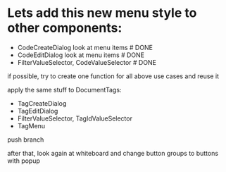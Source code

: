 # Lets add this new menu style to other components:

- CodeCreateDialog look at menu items # DONE
- CodeEditDialog look at menu items # DONE
- FilterValueSelector, CodeValueSelector # DONE

if possible, try to create one function for all above use cases and reuse it

apply the same stuff to DocumentTags:

- TagCreateDialog
- TagEditDialog
- FilterValueSelector, TagIdValueSelector
- TagMenu

push branch

after that, look again at whiteboard and change button groups to buttons with popup
